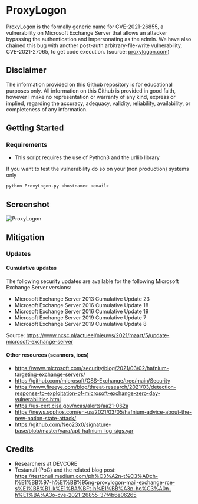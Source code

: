 # ProxyLogon

ProxyLogon is the formally generic name for CVE-2021-26855, a vulnerability on Microsoft Exchange Server that allows an attacker bypassing the authentication and impersonating as the admin. We have also chained this bug with another post-auth arbitrary-file-write vulnerability, CVE-2021-27065, to get code execution. (source: [proxylogon.com](https://proxylogon.com))

## Disclaimer
The information provided on this Github repository is for educational purposes only. All information on this Github is provided in good faith, however I make no representation or warranty of any kind, express or implied, regarding the accuracy, adequacy, validity, reliability, availability, or completeness of any information.

## Getting Started
### Requirements
- This script requires the use of Python3 and the urllib library

If you want to test the vulnerability do so on your (non production) systems only

```python
python ProxyLogon.py <hostname> <email>
```


## Screenshot
![ProxyLogon](https://raw.githubusercontent.com/RickGeex/ProxyLogon/main/proxylogon_screenshot.png)

## Mitigation

### Updates 
#### Cumulative updates
The following security updates are available for the following Microsoft Exchange Server versions:
- Microsoft Exchange Server 2013 Cumulative Update 23
- Microsoft Exchange Server 2016 Cumulative Update 18
- Microsoft Exchange Server 2016 Cumulative Update 19
- Microsoft Exchange Server 2019 Cumulative Update 7
- Microsoft Exchange Server 2019 Cumulative Update 8

Source: https://www.ncsc.nl/actueel/nieuws/2021/maart/5/update-microsoft-exchange-server

#### Other resources (scanners, iocs)
- https://www.microsoft.com/security/blog/2021/03/02/hafnium-targeting-exchange-servers/
- https://github.com/microsoft/CSS-Exchange/tree/main/Security
- https://www.fireeye.com/blog/threat-research/2021/03/detection-response-to-exploitation-of-microsoft-exchange-zero-day-vulnerabilities.html
- https://us-cert.cisa.gov/ncas/alerts/aa21-062a
- https://news.sophos.com/en-us/2021/03/05/hafnium-advice-about-the-new-nation-state-attack/
- https://github.com/Neo23x0/signature-base/blob/master/yara/apt_hafnium_log_sigs.yar


## Credits
- Researchers at DEVCORE
- Testanull (PoC) and the related blog post: https://testbnull.medium.com/ph%C3%A2n-t%C3%ADch-l%E1%BB%97-h%E1%BB%95ng-proxylogon-mail-exchange-rce-s%E1%BB%B1-k%E1%BA%BFt-h%E1%BB%A3p-ho%C3%A0n-h%E1%BA%A3o-cve-2021-26855-37f4b6e06265

